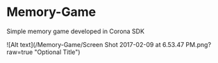 # Memory-Game
Simple memory game developed in Corona SDK

![Alt text](/Memory-Game/Screen Shot 2017-02-09 at 6.53.47 PM.png?raw=true "Optional Title")
